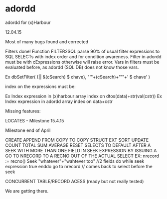 # adordd
adordd for (x)Harbour

12.04.15

Most of many bugs found and corrected

Filters done!
Function FILTER2SQL parse 90% of usual filter expressions to SQL SELECTs with index order and for condition awareness.
Filter in adordd must be with cExpressions otherwise will raise error.
Vars in filters must be evaluated before, as adordd (SQL DB) does not know those vars.

Ex dbSetFilter( {|| &(cSearch) $ chave}, "'"+(cSearch)+"'"+' $ chave' )

index on the expressions must be:

Ex Index expression in (x)harbour array
  index on dtos(data)+str(val(cstr))
Ex Index expression in adordd array
  index on data+cstr

Missing features:

LOCATES - Milestone 15.4.15

Milestone end of April

CREATE
APPEND FROM
COPY TO
COPY STRUCT EXT
SORT
UPDATE
COUNT
TOTAL
SUM
AVERAGE
RESET SELECTS TO DEFAULT AFTER A SEEK WITH MORE THAN ONE FIELD IN SEEK EXPRESSION BY ISSUING
A GO TO NRECORD TO A RECNO OUT OF THE ACTUAL SELECT
EX:
nrecord := recno()
Seek "whatever"+"wahtever too" //2 fields
do while seek expression true
enddo
go to nrecord // comes back to select before the seek

CONCURRENT TABLE/RECORD ACESS (ready but not really tested)

We are getting there.
 
